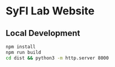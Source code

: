 # SyFI Lab Website

## Local Development
```bash
npm install
npm run build
cd dist && python3 -m http.server 8000
```
